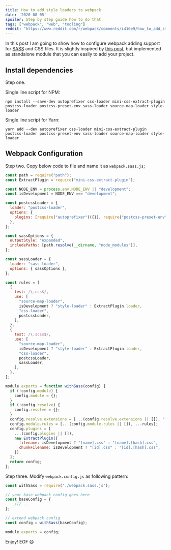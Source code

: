 ```yaml
---
title: How to add style loaders to webpack
date: '2020-08-05'
spoiler: Step by step guide how to do that
tags: ["webpack", "web", "tooling"]
reddit: "https://www.reddit.com/r/webpack/comments/i416e9/how_to_add_style_loaders_to_webpack"
---
```


In this post I am going to show how to configure webpack adding support for [SASS](https://sass-lang.com/) and CSS files.
It is slightly inspired by [this post](https://developerhandbook.com/webpack/how-to-configure-scss-modules-for-webpack/),
but implemented as standalone module that you can easily to add your project.

## Install dependencies

Step one.

Single line script for NPM:

`npm install --save-dev autoprefixer css-loader mini-css-extract-plugin postcss-loader postcss-preset-env sass-loader source-map-loader style-loader`

Single line script for Yarn:

`yarn add --dev autoprefixer css-loader mini-css-extract-plugin postcss-loader postcss-preset-env sass-loader source-map-loader style-loader`

## Webpack Configuration

Step two. Copy below code to file and name it as `webpack.sass.js`;

```javascript
const path = require("path");
const ExtractPlugin = require("mini-css-extract-plugin");

const NODE_ENV = process.env.NODE_ENV || "development";
const isDevelopment = NODE_ENV === "development";

const postcssLoader = {
  loader: "postcss-loader",
  options: {
    plugins: [require("autoprefixer")({}), require("postcss-preset-env")({})],
  },
};

const sassOptions = {
  outputStyle: "expanded",
  includePaths: [path.resolve(__dirname, "node_modules")],
};

const sassLoader = {
  loader: "sass-loader",
  options: { sassOptions },
};

const rules = [
  {
    test: /\.css$/,
    use: [
      "source-map-loader",
      isDevelopment ? "style-loader" : ExtractPlugin.loader,
      "css-loader",
      postcssLoader,
    ],
  },
  {
    test: /\.scss$/,
    use: [
      "source-map-loader",
      isDevelopment ? "style-loader" : ExtractPlugin.loader,
      "css-loader",
      postcssLoader,
      sassLoader,
    ],
  },
];

module.exports = function withSass(config) {
  if (!config.module) {
    config.module = {};
  }
  if (!config.resolve) {
    config.resolve = {};
  }
  config.resolve.extensions = [...(config.resolve.extensions || []), ".scss"];
  config.module.rules = [...(config.module.rules || []), ...rules];
  config.plugins = [
    ...(config.plugins || []),
    new ExtractPlugin({
      filename: isDevelopment ? "[name].css" : "[name].[hash].css",
      chunkFilename: isDevelopment ? "[id].css" : "[id].[hash].css",
    }),
  ];
  return config;
};
```

Step three. Modify `webpack.config.js` as following pattern:

```javascript
const withSass = require("./webpack.sass.js");

// your base webpack config goes here
const baseConfig = {
    /// ...
};

// extend webpack config
const config = withSass(baseConfig);

module.exports = config;
```

Enjoy! EOF :smile:
